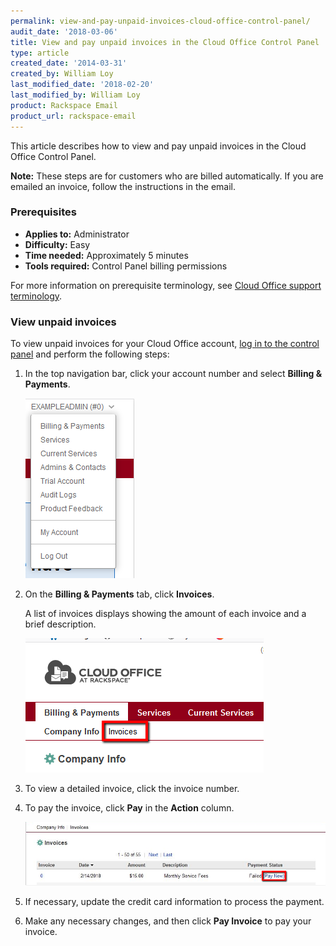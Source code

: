```yaml
---
permalink: view-and-pay-unpaid-invoices-cloud-office-control-panel/
audit_date: '2018-03-06'
title: View and pay unpaid invoices in the Cloud Office Control Panel
type: article
created_date: '2014-03-31'
created_by: William Loy
last_modified_date: '2018-02-20'
last_modified_by: William Loy
product: Rackspace Email
product_url: rackspace-email
---
```


This article describes how to view and pay unpaid invoices in the Cloud Office Control Panel.

**Note:** These steps are for customers who are billed automatically. If you are emailed an invoice, follow the instructions in the email.

### Prerequisites

- **Applies to:** Administrator
- **Difficulty:** Easy
- **Time needed:** Approximately 5 minutes
- **Tools required:**  Control Panel billing permissions

For more information on prerequisite terminology, see [Cloud Office support terminology](/support/how-to/cloud-office-support-terminology).

### View unpaid invoices

To view unpaid invoices for your Cloud Office account, [log in to the
control panel](https://cp.rackspace.com/) and perform the following
steps:

1. In the top navigation bar, click your account number and select **Billing & Payments**.

    <img src="admindropmenu.png" />

2. On the **Billing & Payments** tab, click **Invoices**.

    A list of invoices displays showing the amount of each invoice and a brief description.

    <img src="invoices.png" />

3. To view a detailed invoice, click the invoice number.
4. To pay the invoice, click **Pay** in the **Action** column.

    <img src="pay_invoice.png" />

5. If necessary, update the credit card information to process the payment.
6. Make any necessary changes, and then click **Pay Invoice** to pay your invoice.
